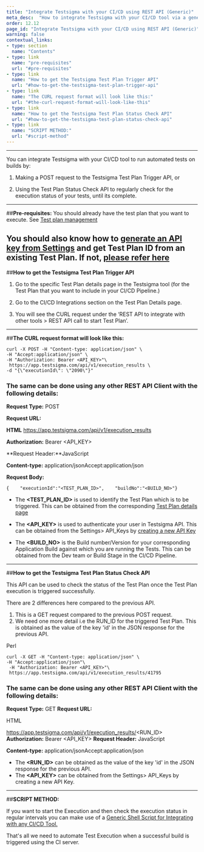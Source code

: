 ```yaml
---
title: "Integrate Testsigma with your CI/CD using REST API (Generic)"
meta_desc:  "How to integrate Testsigma with your CI/CD tool via a generic REST API"
order: 12.12
page_id: "Integrate Testsigma with your CI/CD using REST API (Generic)"
warning: false
contextual_links:
- type: section
  name: "Contents"
- type: link
  name: "pre-requisites"
  url: "#pre-requisites"
- type: link
  name: "How to get the Testsigma Test Plan Trigger API"
  url: "#how-to-get-the-testsigma-test-plan-trigger-api"
- type: link
  name: "The CURL request format will look like this:"
  url: "#the-curl-request-format-will-look-like-this"
- type: link
  name: "How to get the Testsigma Test Plan Status Check API"
  url: "#how-to-get-the-testsigma-test-plan-status-check-api"
- type: link
  name: "SCRIPT METHOD:"
  url: "#script-method"
---
```


---

You can integrate Testsigma with your CI/CD tool to run automated tests on builds by:

1. Making a POST request to the Testsigma Test Plan Trigger API, or

2. Using the Test Plan Status Check API to regularly check for the execution status of your tests, until its complete.

---
##**Pre-requisites:**
 You should already have the test plan that you want to execute. See [Test plan management](https://testsigma.com/docs/test-management/test-plans/overview/)

You should also know how to [generate an API key from Settings](http://testsigma.com/docs/configuration/api-keys/) and get Test Plan ID from an existing Test Plan. If not, [please refer here](https://testsigma.com/docs/continuous-integration/get-test-plan-details/)
---
##**How to get the Testsigma Test Plan Trigger API**
1. Go to the specific Test Plan details page in the Testsigma tool (for the Test Plan that you want to include in your CI/CD Pipeline.) 

2. Go to the CI/CD Integrations section on the Test Plan Details page.

3. You will see the CURL request under the ‘REST API to integrate with other tools > REST API call to start Test Plan’. 
---
##**The CURL request format will look like this:**
```
curl -X POST -H "Content-type: application/json" \
-H "Accept:application/json" \
-H "Authorization: Bearer <API_KEY>"\
 https://app.testsigma.com/api/v1/execution_results \
-d "{\"executionId\": \"2090\"}"
```

### The same can be done using any other REST API Client with the following details:


**Request Type:**  POST

**Request URL:** 

**HTML**
https://app.testsigma.com/api/v1/execution_results

**Authorization:**  Bearer <API_KEY>

**Request Header:**JavaScript

**Content-type:** application/jsonAccept:application/json

**Request Body:** 

```{    "executionId":"<TEST_PLAN_ID>",    "buildNo":"<BUILD_NO>"}```


 - The **<TEST_PLAN_ID>** is used to identify the Test Plan which is to be triggered. This can be obtained from the corresponding [ Test Plan details page](https://testsigma.com/docs/continuous-integration/get-test-plan-details/)

 - The **<API_KEY>** is used to authenticate your user in Testsigma API. This can be obtained from the Settings> API_Keys by [creating a new API Key](http://testsigma.com/docs/configuration/api-keys/)

- The **<BUILD_NO>** is the Build number/Version for your corresponding Application Build against which you are running the Tests. This can be obtained from the Dev team or Build Stage in the CI/CD Pipeline.

---
##**How to get the Testsigma Test Plan Status Check API**
 
This API can be used to check the status of the Test Plan once the Test Plan execution is triggered successfully.
 
There are 2 differences here compared to the previous API.
1. This is a GET request compared to the previous POST request.
2. We need one more detail i.e the RUN_ID for the triggered Test Plan. This is obtained as the value of the key 'id' in the JSON response for the previous API.

Perl
```
curl -X GET -H "Content-type: application/json" \
-H "Accept:application/json"\
 -H "Authorization: Bearer <API_KEY>"\
 https://app.testsigma.com/api/v1/execution_results/41795
```

### The same can be done using any other REST API Client with the following details:

**Request Type:** GET
**Request URL:** 

HTML

https://app.testsigma.com/api/v1/execution_results/<RUN_ID>
**Authorization:** Bearer <API_KEY>
**Request Header:** JavaScript

**Content-type:** application/jsonAccept:application/json
 
 - The **<RUN_ID>** can be obtained as the value of the key 'id' in the JSON response for the previous API.
- The **<API_KEY>** can be obtained from the Settings> API_Keys by creating a new API Key.
 
---
##**SCRIPT METHOD:**

If you want to start the Execution and then check the execution status in regular intervals you can make use of a [Generic Shell Script for Integrating with any CI/CD Tool.](https://testsigma.com/docs/continuous-integration/shell-script/)
 
That's all we need to automate Test Execution when a successful build is triggered using the CI server.



